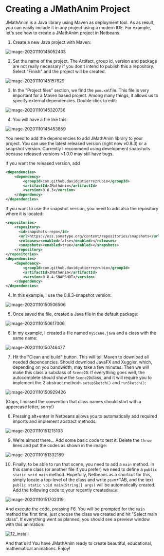 # Creating a JMathAnim Project

JMathAnim is a Java library using Maven as deployment tool. As as result, you can easily include it in any project using a modern IDE. For example, let's see how to create a JMathAnim project in Netbeans:

1) Create a new Java project with Maven:

![image-20201110145052433](01_Install.png)

2) Set the name of the project. The Artifact, group id, version and package are not really necessary if you don't intend to publish this a repository. Select "Finish" and the project will be created.

![image-20201110145157629](02_Install.png)



3) In the "Project files" section, we find the `pom.xml`file. This file is very important for a Maven based project. Among many things, it allows us to specify external dependencies. Double click to edit:

![image-20201110145320736](03_Install.png)

4) You will have a file like this:

![image-20201110145453859](04_Install.png)

You need to add the dependencies to add JMathAnim library to your project. You can use the latest released version (right now v0.8.3) or a snapshot version. Currently I recommend using development snapshots because released versions <1.0.0 may still have bugs.

If you want the released version, add

```xml
<dependencies>
    <dependency>
        <groupId>com.github.davidgutierrezrubio</groupId>
        <artifactId>JMathAnim</artifactId>
        <version>0.8.3</version>
    </dependency>
</dependencies>
```

If you want to use the snapshot version, you need to add also the repository where it is located:

```xml
<repositories>
    <repository>
      <id>snapshots-repo</id>
      <url>https://oss.sonatype.org/content/repositories/snapshots</url>
      <releases><enabled>false</enabled></releases>
      <snapshots><enabled>true</enabled></snapshots>
    </repository>
</repositories>
<dependencies>
    <dependency>
        <groupId>com.github.davidgutierrezrubio</groupId>
        <artifactId>JMathAnim</artifactId>
        <version>0.8.4-SNAPSHOT</version>
    </dependency>
</dependencies>
```

4) In this example, I use the 0.8.3-snapshot version:

![image-20201110150506506](05_Install.png)

5) Once saved the file, created a Java file in the default package:

![image-20201110150617006](06_install.png)

6) In my example, I created a file named `myScene.java` and a class with the same name:

![image-20201110150746477](07_install.png)

7) Hit the "Clean and build" button. This will tell Maven to download all needed dependencies. Should download JavaFX and Xuggler, which, depending on you bandwidth, may take a few minutes. Then we will make this class a subclass of `Scene2D`. If everything goes well, the autocomplete should show the `Scene2D`class, and it will require you to implement the 2 abstract methods `setupSketch()` and `runSketch()`:

![image-20201110150929426](08_install.png)

(Oops, I missed the convention that class names should start with a uppercase letter, sorry!)

8) Pressing alt+enter in Netbeans allows you to automatically add required imports and implement abstract methods:

![image-20201110151215103](09_install.png)

9) We're almost there... Add some basic code to test it. Delete the `throw` lines and put the codes as shown in the image:

![image-20201110151332189](10_install.png)

10) Finally, to be able to run that scene, you need to add a `main` method. In this same class (or another file if you prefer) we need to define a `public static void main` method. Hopefully, Netbeans as a shortcut for this, simply locate a top-level of the class and write `psvm`+TAB, and the text `public static void main(String[] args)` will be automatically created. Add the following code to your recently created`main`:



![image-20201110151702319](11_install.png)

And execute the code, pressing F6. You will be prompted for the `main` method the first time, just choose the class we created and hit "Select main class". If everything went as planned, you should see a preview window with this animation:

![12_install](12_install.gif)

And that's it! You have JMathAnim ready to create beautiful, educational, mathematical animations. Enjoy!